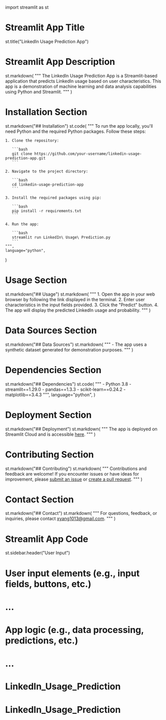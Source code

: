 import streamlit as st

# Streamlit App Title
st.title("LinkedIn Usage Prediction App")

# Streamlit App Description
st.markdown(
    """
    The LinkedIn Usage Prediction App is a Streamlit-based application that predicts LinkedIn usage based on user characteristics. This app is a demonstration of machine learning and data analysis capabilities using Python and Streamlit.
    """
)

# Installation Section
st.markdown("## Installation")
st.code(
    """
    To run the app locally, you'll need Python and the required Python packages. Follow these steps:

    1. Clone the repository:

       ```bash
       git clone https://github.com/your-username/linkedin-usage-prediction-app.git
       ```

    2. Navigate to the project directory:

       ```bash
       cd linkedin-usage-prediction-app
       ```

    3. Install the required packages using pip:

       ```bash
       pip install -r requirements.txt
       ```

    4. Run the app:

       ```bash
       streamlit run LinkedIn\ Usage\ Prediction.py
       ```
    """,
    language="python",
)

# Usage Section
st.markdown("## Usage")
st.markdown(
    """
    1. Open the app in your web browser by following the link displayed in the terminal.
    2. Enter user characteristics in the input fields provided.
    3. Click the "Predict" button.
    4. The app will display the predicted LinkedIn usage and probability.
    """
)

# Data Sources Section
st.markdown("## Data Sources")
st.markdown(
    """
    - The app uses a synthetic dataset generated for demonstration purposes.
    """
)

# Dependencies Section
st.markdown("## Dependencies")
st.code(
    """
    - Python 3.8
    - streamlit==1.29.0
    - pandas==1.3.3
    - scikit-learn==0.24.2
    - matplotlib==3.4.3
    """,
    language="python",
)

# Deployment Section
st.markdown("## Deployment")
st.markdown(
    """
    The app is deployed on Streamlit Cloud and is accessible [here](https://streamlit.io/apps/linkedin-usage-prediction-app).
    """
)

# Contributing Section
st.markdown("## Contributing")
st.markdown(
    """
    Contributions and feedback are welcome! If you encounter issues or have ideas for improvement, please [submit an issue](https://github.com/your-username/linkedin-usage-prediction-app/issues) or [create a pull request](https://github.com/your-username/linkedin-usage-prediction-app/pulls).
    """
)

# Contact Section
st.markdown("## Contact")
st.markdown(
    """
    For questions, feedback, or inquiries, please contact [xyang1013@gmail.com](mailto:xyang1013@gmail.com).
    """
)

# Streamlit App Code
st.sidebar.header("User Input")

# User input elements (e.g., input fields, buttons, etc.)
# ...

# App logic (e.g., data processing, predictions, etc.)
# ...

# LinkedIn_Usage_Prediction
# LinkedIn_Usage_Prediction
